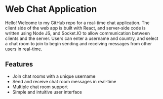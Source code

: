# Web Chat Application

Hello! Welcome to my GitHub repo for a real-time chat application. The client side of the web app is built with React, and server-side code is written using Node JS, and Socket.IO to allow communication between clients and the server. Users can enter a username and country, and select a chat room to join to begin sending and receiving messages from other users in real-time.

## Features

- Join chat rooms with a unique username
- Send and receive chat room messages in real-time
- Multiple chat room support
- Simple and intuitive user interface
